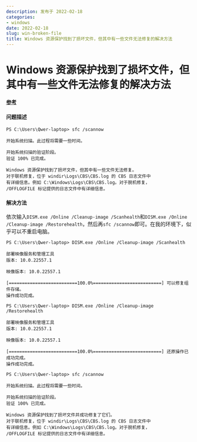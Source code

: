 ```yaml
---
description: 发布于 2022-02-18
categories:
- windows
date: 2022-02-18
slug: win-broken-file
title: Windows 资源保护找到了损坏文件，但其中有一些文件无法修复的解决方法
---
```


# Windows 资源保护找到了损坏文件，但其中有一些文件无法修复的解决方法

[**参考**](https://www.cnblogs.com/karmapeng/p/10241731.html)

#### 问题描述

```
PS C:\Users\Qwer-laptop> sfc /scannow

开始系统扫描。此过程将需要一些时间。

开始系统扫描的验证阶段。
验证 100% 已完成。

Windows 资源保护找到了损坏文件，但其中有一些文件无法修复。
对于联机修复，位于 windir\Logs\CBS\CBS.log 的 CBS 日志文件中
有详细信息。例如 C:\Windows\Logs\CBS\CBS.log。对于脱机修复，
/OFFLOGFILE 标记提供的日志文件中有详细信息。
```

#### 解决方法

依次输入`DISM.exe /Online /Cleanup-image /Scanhealth`和`DISM.exe /Online /Cleanup-image /Restorehealth`，然后再`sfc /scannow`即可。在我的环境下，似乎可以不重启电脑。

```
PS C:\Users\Qwer-laptop> DISM.exe /Online /Cleanup-image /Scanhealth

部署映像服务和管理工具
版本: 10.0.22557.1

映像版本: 10.0.22557.1

[==========================100.0%==========================] 可以修复组件存储。
操作成功完成。
```

```
PS C:\Users\Qwer-laptop> DISM.exe /Online /Cleanup-image /Restorehealth

部署映像服务和管理工具
版本: 10.0.22557.1

映像版本: 10.0.22557.1

[==========================100.0%==========================] 还原操作已成功完成。
操作成功完成。
```

```
PS C:\Users\Qwer-laptop> sfc /scannow

开始系统扫描。此过程将需要一些时间。

开始系统扫描的验证阶段。
验证 100% 已完成。

Windows 资源保护找到了损坏文件并成功修复了它们。
对于联机修复，位于 windir\Logs\CBS\CBS.log 的 CBS 日志文件中
有详细信息。例如 C:\Windows\Logs\CBS\CBS.log。对于脱机修复，
/OFFLOGFILE 标记提供的日志文件中有详细信息。
```
